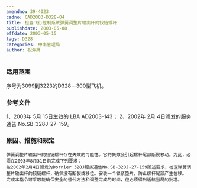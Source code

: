 ```yaml
---
amendno: 39-4023
cadno: CAD2003-D328-04
title: 检查飞行控制系统弹簧调整片输出杆的铰链螺杆
publishdate: 2003-05-08
effdate: 2003-05-15
tags: D328
categories: 中南管理局
author: 祝海鹰
---
```


### 适用范围 
序号为3099到3223的D328－300型飞机。

<!--more-->
### 参考文件
1、2003年 5月 15日生效的 LBA AD2003-143；
 2、2002年 2月 4日颁发的服务通告 No.SB-328J-27-159。

### 原因、措施和规定 
    弹簧调整片输出杆的铰链螺杆存在失效的可能性。它的失效会引起螺杆尾部断裂移动。为此，必须在2003年8月31日前完成下列要求：
    按2002年2月4日颁发的Dornier 328J服务通告No.SB-328J-27-159所述要求，检查弹簧调整片输出杆的铰链螺杆，确保没有断裂或移位。安装一个锁紧垫片，防止螺杆尾部产生位移。 
    完成本指令可采取能确保安全的替代方法和调整完成的时间，但必须得到适航当局的批准。 

